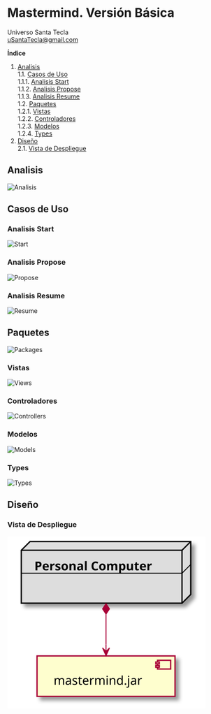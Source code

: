 # Mastermind. Versión Básica
Universo Santa Tecla  
[uSantaTecla@gmail.com](mailto:uSantaTecla@gmail.com)  
  
**Índice**

1. [Analisis](#analisis)  
    1.1. [Casos de Uso](#casos-de-uso)  
        1.1.1. [Analisis Start](#analisis-start)  
        1.1.2. [Analisis Propose](#analisis-propose)  
        1.1.3. [Analisis Resume](#analisis-resume)  
    1.2. [Paquetes](#paquetes)  
        1.2.1. [Vistas](#vistas)  
        1.2.2. [Controladores](#controladores)  
        1.2.3. [Modelos](#modelos)  
        1.2.4. [Types](#types)  
2. [Diseño](#diseño)  
    2.1. [Vista de Despliegue](#vista-de-despliegue)  


## Analisis  
![Analisis](./docs/diagrams/out/mastermind_analisis/mastermind_analisis.svg)  

## Casos de Uso  

### Analisis Start  
![Start](./docs/diagrams/out/mastermind_analisis/mastermind_analisis_usecase_start.svg)  

### Analisis Propose  
![Propose](./docs/diagrams/out/mastermind_analisis/mastermind_analisis_usecase_propose.svg)  

### Analisis Resume  
![Resume](./docs/diagrams/out/mastermind_analisis/mastermind_analisis_usecase_resume.svg)  

## Paquetes  
![Packages](./docs/diagrams/out/mastermind_analisis_packages/mastermind_analisis_packages.svg)

### Vistas  
![Views](./docs/diagrams/out/mastermind_analisis_packages/mastermind_analisis_views.svg)  

### Controladores  
![Controllers](./docs/diagrams/out/mastermind_analisis_packages/mastermind_analisis_controllers.svg)  

### Modelos  
![Models](./docs/diagrams/out/mastermind_analisis_packages/mastermind_analisis_models.svg)  

### Types  
![Types](./docs/diagrams/out/mastermind_analisis_packages/mastermind_analisis_types.svg)  

## Diseño  

### Vista de Despliegue  
![Despliegue](./docs/diagrams/out/mastermind_diseño/mastermind_diseño_despliegue.svg)  
